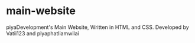 # main-website
piyaDevelopment's Main Website, Written in HTML and CSS. Developed by Vatii123 and piyaphatliamwilai

